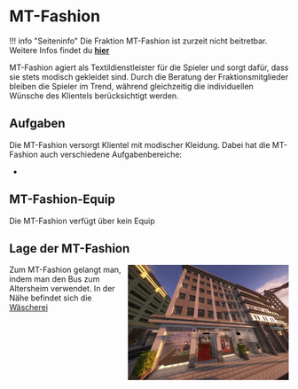 # MT-Fashion

!!! info "Seiteninfo" 
      Die Fraktion MT-Fashion ist zurzeit nicht beitretbar. Weitere Infos findet du **[hier](https://germanrp.eu/forum/index.php?thread/25714-statement-zu-aktuellen-situation-der-fraktion/&postID=125500#post125500)**
      
MT-Fashion agiert als Textildienstleister für die Spieler und sorgt dafür, dass sie stets modisch gekleidet sind. 
Durch die Beratung der Fraktionsmitglieder bleiben die Spieler im Trend, während gleichzeitig die individuellen Wünsche des Klientels berücksichtigt werden.

## Aufgaben

Die MT-Fashion versorgt Klientel mit modischer Kleidung. Dabei hat die MT-Fashion auch verschiedene Aufgabenbereiche:

* 


## MT-Fashion-Equip

Die MT-Fashion verfügt über kein Equip

## Lage der MT-Fashion

<img align="right" width="290" eight="290" src="../../../assets/image/fraktionen/mtfashionHQ.png">

Zum MT-Fashion gelangt man, indem man den Bus zum Altersheim verwendet. In der Nähe befindet sich die [Wäscherei](../../pages/nebenjobs/wäscherei.md)
